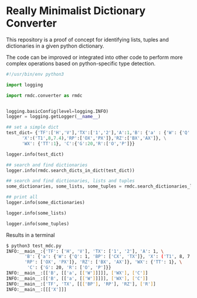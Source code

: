 <!-- <style>
  code {
    white-space : pre-wrap !important;
    word-break: break-word;
  }
</style> -->


# Really Minimalist Dictionary Converter

This repository is a proof of concept for identifying lists, tuples and dictionaries in a given python dictionary.

The code can be improved or integrated into other code to perform more complex operations based on python-specific type detection.

```python
#!/usr/bin/env python3

import logging

import rmdc.converter as rmdc


logging.basicConfig(level=logging.INFO)
logger = logging.getLogger(__name__)

## set a simple dict
test_dict= {'TF':['H','V'],'TX':['1','2'],'A':1,'B': {'a' : {'W': {'Q':1,'BP':['CX','TX']}, \
      'X':('T1',8,7.4),'RP':['OX','PX']},'RZ':['BX','AX']}, \
      'WX': {'TT':1}, 'C':{'G':20,'R':['O','P']}}

logger.info(test_dict)

## search and find dictionaries 
logger.info(rmdc.search_dicts_in_dict(test_dict))

## search and find dictionaries, lists and tuples
some_dictionaries, some_lists, some_tuples = rmdc.search_dictionaries_lists_tuples_in_dict(test_dict)

## print all
logger.info(some_dictionaries)

logger.info(some_lists)

logger.info(some_tuples)
```

Results in a terminal

```bash
$ python3 test_mdc.py
INFO:__main__:{'TF': ['H', 'V'], 'TX': ['1', '2'], 'A': 1, \
       'B': {'a': {'W': {'Q': 1, 'BP': ['CX', 'TX']}, 'X': ('T1', 8, 7.4), \
       'RP': ['OX', 'PX']}, 'RZ': ['BX', 'AX']}, 'WX': {'TT': 1}, \
        'C': {'G': 20, 'R': ['O', 'P']}}
INFO:__main__:[['B', [['a', [['W']]]]], ['WX'], ['C']]
INFO:__main__:[['B', [['a', [['W']]]]], ['WX'], ['C']]
INFO:__main__:['TF', 'TX', [[['BP'], 'RP'], 'RZ'], ['R']]
INFO:__main__:[[['X']]]

```